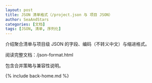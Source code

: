```yaml
---
layout: post
title: JSON 清单格式（/project.json 与 项目 JSON）
author: SeaAndStars
categories: [文档]
tags: [JSON, 清单, 序列化]
---
```


介绍聚合清单与项目级 JSON 的字段、编码（不转义中文）与缩进格式。

阅读完整文档：/json-format.html

<!--more-->

包含合并策略与兼容性说明。

{% include back-home.md %}
